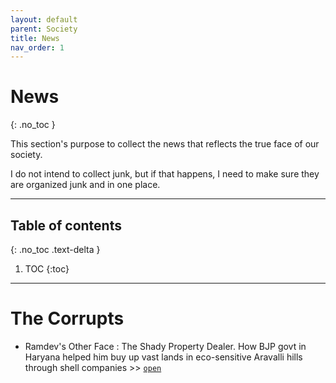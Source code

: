 ```yaml
---
layout: default
parent: Society
title: News
nav_order: 1
---
```


# News
{: .no_toc }

This section's purpose to collect the news that reflects the true face of our society.

I do not intend to collect junk, but if that happens, I need to make sure they are organized junk and in one place.

---

## Table of contents
{: .no_toc .text-delta }

1. TOC
{:toc}


---

# The Corrupts

- Ramdev's Other Face : The Shady Property Dealer. How BJP govt in Haryana helped him buy up vast lands in eco-sensitive Aravalli hills through shell companies >> [`open`](https://twitter.com/nit_set/status/1397003715790311424?s=08)

